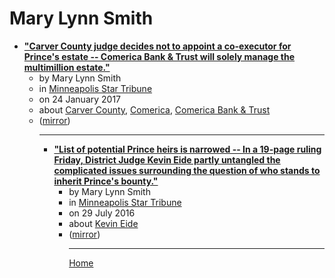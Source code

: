 # Mary Lynn Smith

 - [**"Carver County judge decides not to appoint a co-executor for Prince's estate -- Comerica Bank & Trust will solely manage the multimillion estate."**](https://www.startribune.com/carver-county-judge-decides-not-to-appoint-a-co-executor-for-prince-s-estate/411678576/)<ul><li>by Mary Lynn Smith</li><li>in [Minneapolis Star Tribune](https://www.startribune.com/)</li><li>on 24 January 2017</li><li>about [Carver County](../../topics/carver-county/index.md), [Comerica](../../topics/comerica/index.md), [Comerica Bank & Trust](../../topics/comerica-bank-trust/index.md)</li><li>([mirror](https://web.archive.org/web/*/https://www.startribune.com/carver-county-judge-decides-not-to-appoint-a-co-executor-for-prince-s-estate/411678576/))</li><ul>

----

 - [**"List of potential Prince heirs is narrowed -- In a 19-page ruling Friday, District Judge Kevin Eide partly untangled the complicated issues surrounding the question of who stands to inherit Prince's bounty."**](https://www.startribune.com/carver-county-judge-narrows-list-of-potential-prince-heirs/388696721/)<ul><li>by Mary Lynn Smith</li><li>in [Minneapolis Star Tribune](https://www.startribune.com/)</li><li>on 29 July 2016</li><li>about [Kevin Eide](../../topics/kevin-eide/index.md)</li><li>([mirror](https://web.archive.org/web/*/https://www.startribune.com/carver-county-judge-narrows-list-of-potential-prince-heirs/388696721/))</li><ul>

----

[Home](../index.md)
